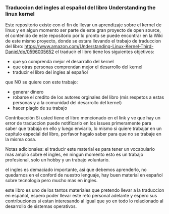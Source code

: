 ### Traduccion del ingles al español del libro Understanding the linux kernel

Este repositorio existe con el fin de llevar un aprendizaje sobre el kernel de linux y en algun momento ser parte 
de este gran proyecto de open source, el contenido de este repositorio por lo pronto se puede encontrar en la Wiki
de este mismo proyecto, donde se estara llevando el trabajo de traduccion del libro:
https://www.amazon.com/Understanding-Linux-Kernel-Third-Daniel/dp/0596005652
el traducir el libro tiene los siguientes objetivos:
- que yo comprenda mejor el desarrollo del kernel
- que otras personas comprendan mejor el desarrollo del kernel 
- traducir el libro del ingles al español

que NO se quiere con este trabajo:
- generar dinero
- robarse el credito de los autores orginales del libro
  (mis respetos a estas personas y a la comunidad del desarrollo del kernel)
- hacer plagio de su trabajo

Contribucción
Si usted tiene el libro mencionado en el link y ve que hay un error de traduccion puede notificarlo
en los issues primeramente para saber que trabaja en ello y luego enviarlo, lo mismo si quiere 
trabajar en un capitulo especial del libro, porfavor hagalo saber para que no se trabaje en
la misma cosa.

Notas adicionales:
el traducir este material es para tener un vocabulario mas amplio sobre el ingles,
en ningun momento esto es un trabajo profesional, solo un hobby y un trabajo voluntario.

el ingles es demaciado importante, asi que debemos aprenderlo, no quedarnos
en el conford de nuestro lenguaje, hay buen material en español sobre tecnologia
pero mucho mas en ingles.

este libro es uno de los tantos materiales que pretendo llevar a la traduccion en español, espero
poder llevar este reto personal adelante y espero sus contribuciones si estan interesando al igual que yo
en todo lo relacionado al desarrollo de sistemas operativos.


